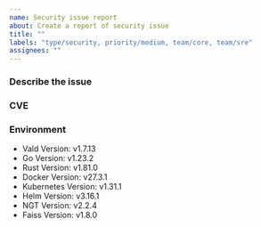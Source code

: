 ```yaml
---
name: Security issue report
about: Create a report of security issue
title: ""
labels: "type/security, priority/medium, team/core, team/sre"
assignees: ""
---
```


### Describe the issue

<!-- A clear and concise description of what the issue is. -->

### CVE

### Environment

<!--- Please change the versions below along with your environment -->

- Vald Version: v1.7.13
- Go Version: v1.23.2
- Rust Version: v1.81.0
- Docker Version: v27.3.1
- Kubernetes Version: v1.31.1
- Helm Version: v3.16.1
- NGT Version: v2.2.4
- Faiss Version: v1.8.0
